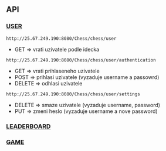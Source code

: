 ## API

### [USER](../Backend/src/main/java/org/api/user/UserResources.java)

`http://25.67.249.190:8080/Chess/chess/user`
* GET => vrati uzivatele podle idecka

`http://25.67.249.190:8080/Chess/chess/user/authentication`
* GET => vrati prihlaseneho uzivatele
* POST => prihlasi uzivatele (vyzaduje username a passowrd)
* DELETE => odhlasi uzivatele

`http://25.67.249.190:8080/Chess/chess/user/settings`
* DELETE => smaze uzivatele (vyzaduje username, password)
* PUT => zmeni heslo (vyzaduje username a nove password)

### [LEADERBOARD](../Backend/src/main/java/org/api/leaderboard/LeaderBoardResource.java)


### [GAME](../Backend/src/main/java/org/api/game/GameResources.java)

